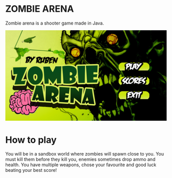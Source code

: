 # ZOMBIE ARENA

Zombie arena is a shooter game made in Java.


![alt text](https://github.com/rubenbase/ZombieArena-java-shooter/blob/master/android/assets/fondopresentacion.png)



# How to play

You will be in a sandbox world where zombies will spawn close to you. You must kill them before they kill you, enemies sometimes drop ammo and health. You have multiple weapons, chose your favourite and good luck beating your best score! 
